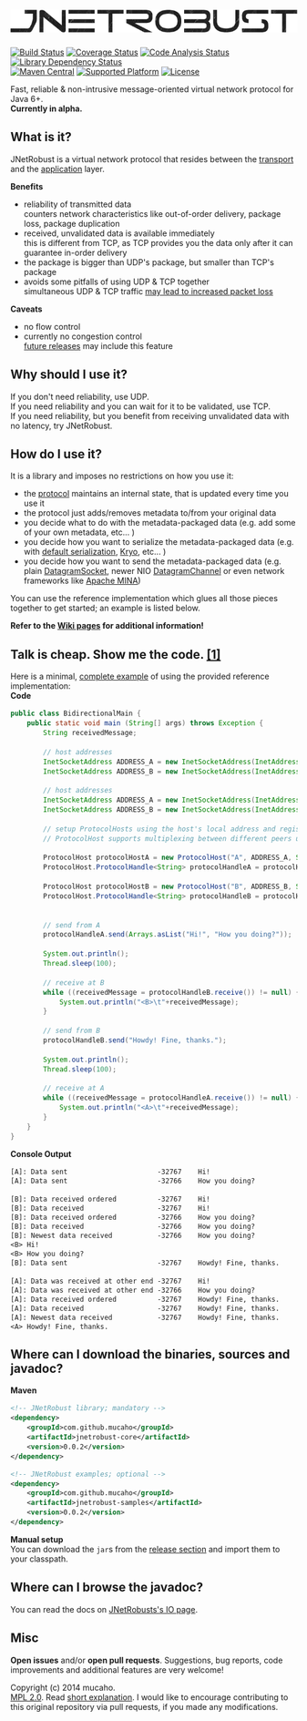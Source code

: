 ![jnetrobust](https://raw.githubusercontent.com/mucaho/jnetrobust/gh-pages/images/robust.png)
=============
[![Build Status](https://travis-ci.org/mucaho/jnetrobust.svg?branch=master)](https://travis-ci.org/mucaho/jnetrobust)
[![Coverage Status](https://img.shields.io/coveralls/mucaho/jnetrobust.svg)](https://coveralls.io/r/mucaho/jnetrobust)
[![Code Analysis Status](https://scan.coverity.com/projects/3328/badge.svg)](https://scan.coverity.com/projects/3328)
[![Library Dependency Status](https://www.versioneye.com/user/projects/544c117151259293d3000002/badge.svg)](https://www.versioneye.com/user/projects/544c117151259293d3000002)   
[![Maven Central](http://img.shields.io/maven-central/v/com.github.mucaho/jnetrobust.svg)](http://search.maven.org/#search|ga|1|jnetrobust*)
[![Supported Platform](http://img.shields.io/badge/java-1.6+-blue.svg)](http://docs.oracle.com/javase/6/docs/api/)
[![License](http://img.shields.io/badge/license-MPL-blue.svg)](https://www.mozilla.org/MPL/2.0/)


Fast, reliable & non-intrusive message-oriented virtual network protocol for Java 6+.   
**Currently in alpha.**

What is it?
-----------
JNetRobust is a virtual network protocol that resides between the [transport](http://en.wikipedia.org/wiki/Transport_layer) and the [application](http://en.wikipedia.org/wiki/Application_layer) layer.

**Benefits**
* reliability of transmitted data   
   counters network characteristics like out-of-order delivery, package loss, package duplication
* received, unvalidated data is available immediately   
   this is different from TCP, as TCP provides you the data only after it can guarantee in-order delivery
* the package is bigger than UDP's package, but smaller than TCP's package
* avoids some pitfalls of using UDP & TCP together   
   simultaneous UDP & TCP traffic [may lead to increased packet loss](http://www.isoc.org/INET97/proceedings/F3/F3_1.HTM)

**Caveats**
* no flow control
* currently no congestion control   
   [future releases](https://github.com/mucaho/jnetrobust/issues/11) may include this feature

Why should I use it?
----------------------
If you don't need reliability, use UDP.   
If you need reliability and you can wait for it to be validated, use TCP.   
If you need reliability, but you benefit from receiving unvalidated data with no latency, try JNetRobust.

How do I use it?
------------------
It is a library and imposes no restrictions on how you use it:   
* the [protocol](http://mucaho.github.io/jnetrobust/com/github/mucaho/jnetrobust/Protocol.html) maintains an internal state, that is updated every time you use it
* the protocol just adds/removes metadata to/from your original data
* you decide what to do with the metadata-packaged data (e.g. add some of your own metadata, etc... )
* you decide how you want to serialize the metadata-packaged data (e.g. with [default serialization](http://docs.oracle.com/javase/7/docs/api/java/io/Externalizable.html), [Kryo](https://github.com/EsotericSoftware/kryo), etc... )
* you decide how you want to send the metadata-packaged data (e.g. plain [DatagramSocket](http://docs.oracle.com/javase/7/docs/api/java/net/DatagramSocket.html), newer NIO [DatagramChannel](http://docs.oracle.com/javase/7/docs/api/java/nio/channels/DatagramChannel.html) or even network frameworks like [Apache MINA](https://mina.apache.org/))

You can use the reference implementation which glues all those pieces together to get started; an example is listed below.

**Refer to the [Wiki pages](https://github.com/mucaho/jnetrobust/wiki) for additional information!**

Talk is cheap. Show me the code. [[1]](http://lkml.org/lkml/2000/8/25/132)
--------------------------------
Here is a minimal,
[complete example](https://github.com/mucaho/jnetrobust/blob/master/jnetrobust-samples/src/main/java/com/github/mucaho/jnetrobust/example/simple/BidirectionalMain.java)
of using the provided reference implementation:  
**Code**
```java
public class BidirectionalMain {
    public static void main (String[] args) throws Exception {
        String receivedMessage;

        // host addresses
        InetSocketAddress ADDRESS_A = new InetSocketAddress(InetAddress.getLocalHost(), 12345);
        InetSocketAddress ADDRESS_B = new InetSocketAddress(InetAddress.getLocalHost(), 12346);

        // host addresses
        InetSocketAddress ADDRESS_A = new InetSocketAddress(InetAddress.getLocalHost(), 12345);
        InetSocketAddress ADDRESS_B = new InetSocketAddress(InetAddress.getLocalHost(), 12346);

        // setup ProtocolHosts using the host's local address and registering all serialization dataTypes
        // ProtocolHost supports multiplexing between different peers using respective topicId, remote address and dataType

        ProtocolHost protocolHostA = new ProtocolHost("A", ADDRESS_A, String.class);
        ProtocolHost.ProtocolHandle<String> protocolHandleA = protocolHostA.register(Byte.MIN_VALUE, ADDRESS_B);

        ProtocolHost protocolHostB = new ProtocolHost("B", ADDRESS_B, String.class);
        ProtocolHost.ProtocolHandle<String> protocolHandleB = protocolHostB.register(Byte.MIN_VALUE, ADDRESS_A);


        // send from A
        protocolHandleA.send(Arrays.asList("Hi!", "How you doing?"));

        System.out.println();
        Thread.sleep(100);

        // receive at B
        while ((receivedMessage = protocolHandleB.receive()) != null) {
            System.out.println("<B>\t"+receivedMessage);
        }

        // send from B
        protocolHandleB.send("Howdy! Fine, thanks.");

        System.out.println();
        Thread.sleep(100);

        // receive at A
        while ((receivedMessage = protocolHandleA.receive()) != null) {
            System.out.println("<A>\t"+receivedMessage);
        }
    }
}
```
**Console Output**
```
[A]: Data sent                      -32767    Hi!
[A]: Data sent                      -32766    How you doing?

[B]: Data received ordered          -32767    Hi!
[B]: Data received                  -32767    Hi!
[B]: Data received ordered          -32766    How you doing?
[B]: Data received                  -32766    How you doing?
[B]: Newest data received           -32766    How you doing?
<B> Hi!
<B> How you doing?
[B]: Data sent                      -32767    Howdy! Fine, thanks.

[A]: Data was received at other end -32767    Hi!
[A]: Data was received at other end -32766    How you doing?
[A]: Data received ordered          -32767    Howdy! Fine, thanks.
[A]: Data received                  -32767    Howdy! Fine, thanks.
[A]: Newest data received           -32767    Howdy! Fine, thanks.
<A> Howdy! Fine, thanks.
```

Where can I download the binaries, sources and javadoc?
-------------------------------------------------------
**Maven**   
```xml
<!-- JNetRobust library; mandatory -->
<dependency>
    <groupId>com.github.mucaho</groupId>
    <artifactId>jnetrobust-core</artifactId>
    <version>0.0.2</version>
</dependency>
```
```xml
<!-- JNetRobust examples; optional -->
<dependency>
    <groupId>com.github.mucaho</groupId>
    <artifactId>jnetrobust-samples</artifactId>
    <version>0.0.2</version>
</dependency>
```

**Manual setup**   
You can download the `jar`s from the [release section](https://github.com/mucaho/jnetrobust/releases) and import them to your classpath.

Where can I browse the javadoc?
------------------------------
You can read the docs on [JNetRobusts's IO page](http://mucaho.github.io/jnetrobust/).

Misc
-------
__Open issues__ and/or __open pull requests__. Suggestions, bug reports, code improvements and additional features are very welcome!

Copyright (c) 2014 mucaho.   
[MPL 2.0](https://www.mozilla.org/MPL/2.0/). Read [short explanation](https://www.mozilla.org/MPL/2.0/FAQ.html#virality). I would like to encourage contributing to this original repository via pull requests, if you made any modifications.

